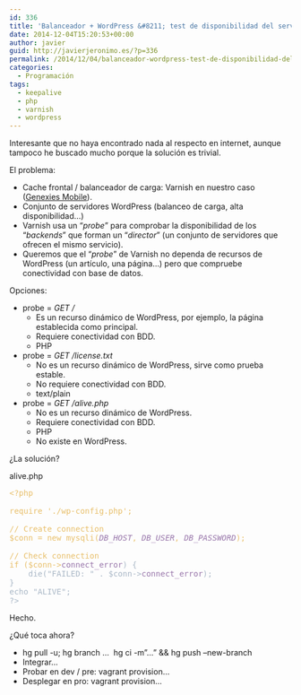 ```yaml
---
id: 336
title: 'Balanceador + WordPress &#8211; test de disponibilidad del servidor'
date: 2014-12-04T15:20:53+00:00
author: javier
guid: http://javierjeronimo.es/?p=336
permalink: /2014/12/04/balanceador-wordpress-test-de-disponibilidad-del-servidor/
categories:
  - Programación
tags:
  - keepalive
  - php
  - varnish
  - wordpress
---
```

Interesante que no haya encontrado nada al respecto en internet, aunque tampoco he buscado mucho porque la solución es trivial.

El problema:

  * Cache frontal / balanceador de carga: Varnish en nuestro caso ([Genexies Mobile](http://www.genexies.com "Genexies Mobile")).
  * Conjunto de servidores WordPress (balanceo de carga, alta disponibilidad&#8230;)
  * Varnish usa un &#8220;_probe_&#8221; para comprobar la disponibilidad de los &#8220;_backends_&#8221; que forman un &#8220;_director_&#8221; (un conjunto de servidores que ofrecen el mismo servicio).
  * Queremos que el &#8220;_probe_&#8221; de Varnish no dependa de recursos de WordPress (un artículo, una página&#8230;) pero que compruebe conectividad con base de datos.

Opciones:

  * probe = _GET /_ 
      * Es un recurso dinámico de WordPress, por ejemplo, la página establecida como principal.
      * Requiere conectividad con BDD.
      * PHP
  * probe = _GET /license.txt_ 
      * No es un recurso dinámico de WordPress, sirve como prueba estable.
      * No requiere conectividad con BDD.
      * text/plain
  * probe = _GET /alive.php_ 
      * No es un recurso dinámico de WordPress.
      * Requiere conectividad con BDD.
      * PHP
      * No existe en WordPress.

¿La solución?

alive.php

<pre style="color: #a9b7c6;"><span style="color: #e8bf6a;">&lt;?php
</span><span style="color: #e8bf6a;">
</span><span style="color: #e8bf6a;">require './wp-config.php';
</span><span style="color: #e8bf6a;">
</span><span style="color: #e8bf6a;">// Create connection
</span><span style="color: #e8bf6a;">$conn = new mysqli(</span><span style="font-style: italic; color: #9876aa;">DB_HOST</span><span style="color: #e8bf6a;">, </span><span style="font-style: italic; color: #9876aa;">DB_USER</span><span style="color: #e8bf6a;">, </span><span style="font-style: italic; color: #9876aa;">DB_PASSWORD</span><span style="color: #e8bf6a;">);
</span><span style="color: #e8bf6a;">
</span><span style="color: #e8bf6a;">// Check connection
</span><span style="color: #e8bf6a;">if ($conn-&gt;</span><span style="color: #9876aa;">connect_error</span>) {
    die("FAILED: " . $conn-&gt;<span style="color: #9876aa;">connect_error</span>);
}
echo "ALIVE";
?&gt;</pre>

Hecho.

¿Qué toca ahora?

  * hg pull -u; hg branch &#8230;  hg ci -m&#8221;&#8230;&#8221; && hg push &#8211;new-branch
  * Integrar&#8230;
  * Probar en dev / pre: vagrant provision&#8230;
  * Desplegar en pro: vagrant provision&#8230;